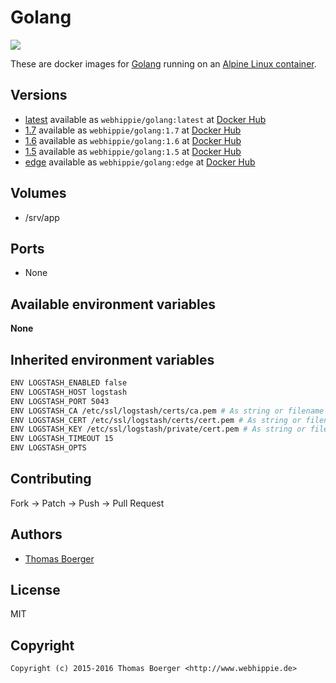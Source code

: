 # Golang

[![](https://badge.imagelayers.io/webhippie/golang:latest.svg)](https://imagelayers.io/?images=webhippie/golang:latest 'Get your own badge on imagelayers.io')

These are docker images for [Golang](https://golang.org/) running on an
[Alpine Linux container](https://registry.hub.docker.com/u/webhippie/alpine/).


## Versions

* [latest](https://github.com/dockhippie/golang/tree/master)
  available as ```webhippie/golang:latest``` at
  [Docker Hub](https://registry.hub.docker.com/u/webhippie/golang/)
* [1.7](https://github.com/dockhippie/golang/tree/1.7)
  available as ```webhippie/golang:1.7``` at
  [Docker Hub](https://registry.hub.docker.com/u/webhippie/golang/)
* [1.6](https://github.com/dockhippie/golang/tree/1.6)
  available as ```webhippie/golang:1.6``` at
  [Docker Hub](https://registry.hub.docker.com/u/webhippie/golang/)
* [1.5](https://github.com/dockhippie/golang/tree/1.5)
  available as ```webhippie/golang:1.5``` at
  [Docker Hub](https://registry.hub.docker.com/u/webhippie/golang/)
* [edge](https://github.com/dockhippie/golang/tree/edge)
  available as ```webhippie/golang:edge``` at
  [Docker Hub](https://registry.hub.docker.com/u/webhippie/golang/)


## Volumes

* /srv/app


## Ports

* None


## Available environment variables

**None**


## Inherited environment variables

```bash
ENV LOGSTASH_ENABLED false
ENV LOGSTASH_HOST logstash
ENV LOGSTASH_PORT 5043
ENV LOGSTASH_CA /etc/ssl/logstash/certs/ca.pem # As string or filename
ENV LOGSTASH_CERT /etc/ssl/logstash/certs/cert.pem # As string or filename
ENV LOGSTASH_KEY /etc/ssl/logstash/private/cert.pem # As string or filename
ENV LOGSTASH_TIMEOUT 15
ENV LOGSTASH_OPTS
```


## Contributing

Fork -> Patch -> Push -> Pull Request


## Authors

* [Thomas Boerger](https://github.com/tboerger)


## License

MIT


## Copyright

```
Copyright (c) 2015-2016 Thomas Boerger <http://www.webhippie.de>
```
